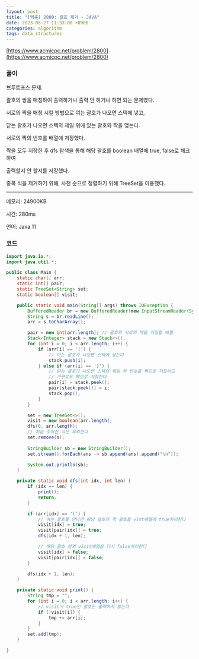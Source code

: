 ```yaml
---
layout: post
title: "[백준] 2800: 괄호 제거 - JAVA"
date: 2023-06-27 11:33:00 +0900
categories: algorithm
tags: data_structures
---
```


[https://www.acmicpc.net/problem/2800](https://www.acmicpc.net/problem/2800)

### 풀이

브루트포스 문제.

괄호의 쌍을 매칭하여 출력하거나 출력 안 하거나 하면 되는 문제였다.

서로의 짝을 매칭 시킬 방법으로 여는 괄호가 나오면 스택에 넣고,

닫는 괄호가 나오면 스택의 제일 위에 있는 괄호와 짝을 맺는다.

서로의 짝의 번호를 배열에 저장했다.

짝을 모두 저장한 후 dfs 탐색을 통해 해당 괄호를 boolean 배열에 true, false로 체크하여

출력할지 안 할지를 저장했다.

중복 식을 제거하기 위해, 사전 순으로 정렬하기 위해 TreeSet을 이용했다.

---

메모리: 24900KB

시간: 280ms

언어: Java 11

### 코드

```java
import java.io.*;
import java.util.*;

public class Main {
    static char[] arr;
    static int[] pair;
    static TreeSet<String> set;
    static boolean[] visit;

    public static void main(String[] args) throws IOException {
        BufferedReader br = new BufferedReader(new InputStreamReader(System.in));
        String s = br.readLine();
        arr = s.toCharArray();

        pair = new int[arr.length]; // 괄호의 서로의 짝을 저장할 배열
        Stack<Integer> stack = new Stack<>();
        for (int i = 0; i < arr.length; i++) {
            if (arr[i] == '(') {
                // 여는 괄호가 나오면 스택에 넣는다
                stack.push(i);
            } else if (arr[i] == ')') {
                // 닫는 괄호가 나오면 스택의 제일 위 번호를 짝으로 저장하고
                // 거꾸로도 짝으로 저장한다
                pair[i] = stack.peek();
                pair[stack.peek()] = i;
                stack.pop();
            }
        }

        set = new TreeSet<>();
        visit = new boolean[arr.length];
        dfs(0, arr.length);
        // 처음 주어진 식은 제외한다
        set.remove(s);
        
        StringBuilder sb = new StringBuilder();
        set.stream().forEach(ans -> sb.append(ans).append("\n"));

        System.out.println(sb);
    }

    private static void dfs(int idx, int len) {
        if (idx == len) {
            print();
            return;
        }

        if (arr[idx] == '(') {
            // 여는 괄호를 만나면 해당 괄호와 짝 괄호를 vist배열에 true처리한다
            visit[idx] = true;
            visit[pair[idx]] = true;
            dfs(idx + 1, len);

            // 해당 괄호 쌍의 visit배열을 다시 false처리한다
            visit[idx] = false;
            visit[pair[idx]] = false;
        }

        dfs(idx + 1, len);
    }

    private static void print() {
        String tmp = "";
        for (int i = 0; i < arr.length; i++) {
            // visit가 true인 괄호는 출력하지 않는다
            if (!visit[i]) {
                tmp += arr[i];
            }
        }
        set.add(tmp);
    }

}
```